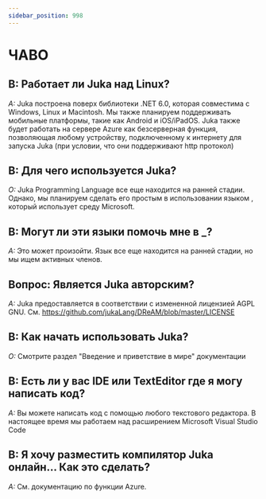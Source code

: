 ```yaml
---
sidebar_position: 998
---
```


# ЧАВО

## В: Работает ли Juka над Linux?
*A:* Juka построена поверх библиотеки .NET 6.0, которая совместима с Windows, Linux и Macintosh. Мы также планируем поддерживать мобильные платформы, такие как Android и iOS/iPadOS. Juka также будет работать на сервере Azure как безсерверная функция, позволяющая любому устройству, подключенному к интернету для запуска Juka (при условии, что они поддерживают http протокол)

## В: Для чего используется Juka?
*О:* Juka Programming Language все еще находится на ранней стадии. Однако, мы планируем сделать его простым в использовании языком , который использует среду Microsoft.

## В: Могут ли эти языки помочь мне в _?
*А:* Это может произойти. Язык все еще находится на ранней стадии, но мы ищем активных членов.


## Вопрос: Является Juka авторским?
*A:* Juka предоставляется в соответствии с измененной лицензией AGPL GNU. См. https://github.com/jukaLang/DReAM/blob/master/LICENSE

## В: Как начать использовать Juka?
*О:* Смотрите раздел "Введение и приветствие в мире" документации

## В: Есть ли у вас IDE или TextEditor где я могу написать код?
*A:* Вы можете написать код с помощью любого текстового редактора. В настоящее время мы работаем над расширением Microsoft Visual Studio Code

## В: Я хочу разместить компилятор Juka онлайн... Как это сделать?
*A:* См. документацию по функции Azure.